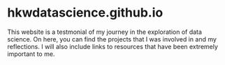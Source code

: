 # hkwdatascience.github.io

This website is a testmonial of my journey in the exploration of data science. On here, you can find the projects that I was involved in and my reflections. I will also include links to resources that have been extremely important to me. 